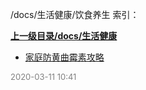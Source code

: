 /docs/生活健康/饮食养生 索引：


**[上一级目录/docs/生活健康](/docs/生活健康/index.md)**

- [家庭防黄曲霉素攻略](/docs/生活健康/饮食养生/家庭防黄曲霉素攻略.md)


<font size=2 color='grey'> 2020-03-11 10:41 </font>